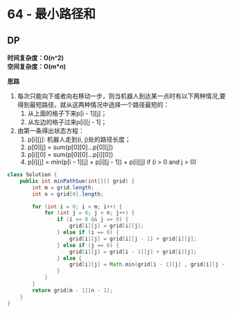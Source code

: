 # 64 - 最小路径和


## DP
**时间复杂度：O(n^2)  
空间复杂度：O(m\*n)**

**思路**
1. 每次只能向下或者向右移动一步，则当机器人到达某一点时有以下两种情况,要得到最短路径，就从这两种情况中选择一个路径最短的：
	1. 从上面的格子下来p[i - 1][j]；
	2. 从左边的格子过来p[i][j - 1]；
2. 由第一条得出状态方程：  
	1. p[i][j]: 机器人走到(i, j)处的路径长度；
    2. p[0][j] = sum(p[0][0]...p[0][j])
    3. p[i][0] = sum(p[0][0]...p[i][0])
	4. p[i][j] = min(p[i - 1][j] + p[i][j - 1]) + p[i][j] if (i > 0 and j > 0)


```java
class Solution {
    public int minPathSum(int[][] grid) {
        int m = grid.length;
        int n = grid[0].length;

        for (int i = 0; i < m; i++) {
            for (int j = 0; j < n; j++) {
                if (i == 0 && j == 0) {
                    grid[i][j] = grid[i][j];
                } else if (i == 0) {
                    grid[i][j] = grid[i][j - 1] + grid[i][j];
                } else if (j == 0) {
                    grid[i][j] = grid[i - 1][j] + grid[i][j];
                } else {
                    grid[i][j] = Math.min(grid[i - 1][j] , grid[i][j - 1]) + grid[i][j];
                }
            }
        }
        return grid[m - 1][n - 1];
    }
}
```
